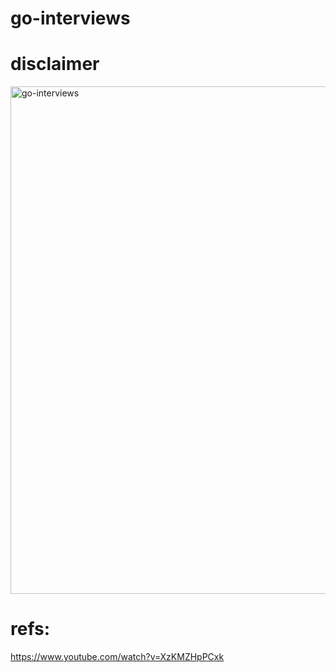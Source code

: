 # go-interviews

# disclaimer

<img width="812" alt="go-interviews" src="https://github.com/bilalislam/go-interviews/assets/16623195/19d0b6f2-5095-45d0-af1a-1d3dc3ebc15f">


# refs:
https://www.youtube.com/watch?v=XzKMZHpPCxk
